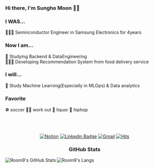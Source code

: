 ### Hi there, I'm Sungho Moon 👋🏻

### I WAS...
👨🏻‍🔧 Seminconductor Engineer in Samsung Electronics for 4years

### Now I am...
🌱 Studying Backend & DataEngineering\
👨🏻‍💻 Developing Recommendation System from food delivery service

### I will...
👥 Study Machine Learning(Especially in MLOps) & Data analytics

### Favorite

⚽️ soccer 🏋🏻 work out 🍾 liquor 🎤 hiphop

<br />
<br />

<div align=center>

[![Notion](https://img.shields.io/badge/-Notion-black?style=flat-square&logo=Notion&logoColor=white&link=https://www.linkedin.com/in/yjmoon/)](https://www.notion.so/ee6a9c3dc0ab439a8905685b1df55042/)
[![Linkedin Badge](https://img.shields.io/badge/-LinkedIn-blue?style=flat-square&logo=Linkedin&logoColor=white&link=https://www.linkedin.com/in/yjmoon/)](https://www.linkedin.com/in/sung-ho-moon-706621214/)
[![Gmail](https://img.shields.io/badge/Gmail-D14836?style=flat-square&logo=gmail&logoColor=white)](mailto:miiny3524@gmail.com)
[![Hits](https://hits.seeyoufarm.com/api/count/incr/badge.svg?url=https%3A%2F%2Fgithub.com%2FRoom9&count_bg=%2379C83D&title_bg=%23555555&icon=probot.svg&icon_color=%23E7E7E7&title=hits&edge_flat=false)](https://hits.seeyoufarm.com)


### GitHub Stats


<img align="left" alt="Room9's GitHub Stats" src="https://github-readme-stats.vercel.app/api?username=Room9&show_icons=true&hide_border=true" />
<img align="left" alt="Room9's Langs" src="https://github-readme-stats.vercel.app/api/top-langs/?username=Room9&layout=compact" />


<!--
### Languages and Tools:

<img align="left" alt="Visual Studio Code" width="26px" src="https://raw.githubusercontent.com/github/explore/80688e429a7d4ef2fca1e82350fe8e3517d3494d/topics/visual-studio-code/visual-studio-code.png" />
<img align="left" alt="Python" width="26px" src="https://blog.kakaocdn.net/dn/cvoxQ0/btqBFNMhwXt/btqiFB0YXNnvm7PYzK1GHK/img.png" />
<img align="left" alt="Django" width="26px" src="https://i7.pngguru.com/preview/10/113/180/django-web-development-web-framework-python-software-framework-django.jpg" />
<img align="left" alt="C" width="26px" src="https://cdn.iconscout.com/icon/free/png-512/c-programming-569564.png" />
<img align="left" alt="HTML5" width="26px" src="https://raw.githubusercontent.com/github/explore/80688e429a7d4ef2fca1e82350fe8e3517d3494d/topics/html/html.png" />
<img align="left" alt="CSS3" width="26px" src="https://raw.githubusercontent.com/github/explore/80688e429a7d4ef2fca1e82350fe8e3517d3494d/topics/css/css.png" />
<img align="left" alt="SQL" width="26px" src="https://raw.githubusercontent.com/github/explore/80688e429a7d4ef2fca1e82350fe8e3517d3494d/topics/sql/sql.png" />
<img align="left" alt="MySQL" width="26px" src="https://raw.githubusercontent.com/github/explore/80688e429a7d4ef2fca1e82350fe8e3517d3494d/topics/mysql/mysql.png" />
<img align="left" alt="Git" width="26px" src="https://raw.githubusercontent.com/github/explore/80688e429a7d4ef2fca1e82350fe8e3517d3494d/topics/git/git.png" />
<img align="left" alt="GitHub" width="26px" src="https://raw.githubusercontent.com/github/explore/78df643247d429f6cc873026c0622819ad797942/topics/github/github.png" />


<br />
<br />

**Room9/Room9** is a ✨ _special_ ✨ repository because its `README.md` (this file) appears on your GitHub profile.

Here are some ideas to get you started:

- 🔭 I’m currently working on ...
- 🌱 I’m currently learning ...
- 👯 I’m looking to collaborate on ...
- 🤔 I’m looking for help with ...
- 💬 Ask me about ...
- 📫 How to reach me: ...
- 😄 Pronouns: ...
- ⚡ Fun fact: ...
-->
